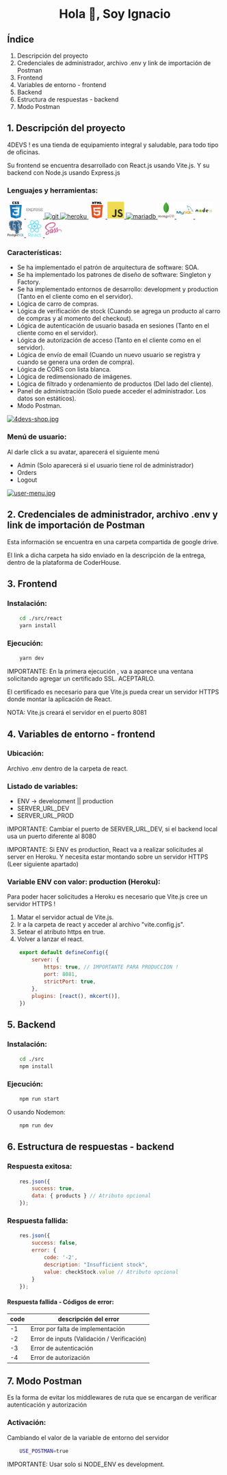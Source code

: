<h1 align="center">Hola 👋, Soy Ignacio</h1>

<h2 align="left">Índice</h2>

1. Descripción del proyecto
2. Credenciales de administrador, archivo .env y link de importación de Postman
3. Frontend
4. Variables de entorno - frontend
5. Backend
6. Estructura de respuestas - backend
7. Modo Postman


<h2 align="left">1. Descripción del proyecto</h2>
<p align="left">4DEVS ! es una tienda de equipamiento integral y saludable, para todo tipo de oficinas.</p>
<p align="left">Su frontend se encuentra desarrollado con React.js usando Vite.js. Y su backend con Node.js usando Express.js</p>

<h3 align="left">Lenguajes y herramientas:</h3>
<p align="left"> </a> <a href="https://www.w3schools.com/css/" target="_blank" rel="noreferrer"> <img src="https://raw.githubusercontent.com/devicons/devicon/master/icons/css3/css3-original-wordmark.svg" alt="css3" width="40" height="40"/> </a> <a href="https://expressjs.com" target="_blank" rel="noreferrer"> <img src="https://raw.githubusercontent.com/devicons/devicon/master/icons/express/express-original-wordmark.svg" alt="express" width="40" height="40"/> </a> <a href="https://git-scm.com/" target="_blank" rel="noreferrer"> <img src="https://www.vectorlogo.zone/logos/git-scm/git-scm-icon.svg" alt="git" width="40" height="40"/> </a> <a href="https://heroku.com" target="_blank" rel="noreferrer"> <img src="https://www.vectorlogo.zone/logos/heroku/heroku-icon.svg" alt="heroku" width="40" height="40"/> </a> <a href="https://www.w3.org/html/" target="_blank" rel="noreferrer"> <img src="https://raw.githubusercontent.com/devicons/devicon/master/icons/html5/html5-original-wordmark.svg" alt="html5" width="40" height="40"/> </a> <a href="https://developer.mozilla.org/en-US/docs/Web/JavaScript" target="_blank" rel="noreferrer"> <img src="https://raw.githubusercontent.com/devicons/devicon/master/icons/javascript/javascript-original.svg" alt="javascript" width="40" height="40"/> </a> <a href="https://mariadb.org/" target="_blank" rel="noreferrer"> <img src="https://www.vectorlogo.zone/logos/mariadb/mariadb-icon.svg" alt="mariadb" width="40" height="40"/> </a> <a href="https://www.mongodb.com/" target="_blank" rel="noreferrer"> <img src="https://raw.githubusercontent.com/devicons/devicon/master/icons/mongodb/mongodb-original-wordmark.svg" alt="mongodb" width="40" height="40"/> </a> <a href="https://www.mysql.com/" target="_blank" rel="noreferrer"> <img src="https://raw.githubusercontent.com/devicons/devicon/master/icons/mysql/mysql-original-wordmark.svg" alt="mysql" width="40" height="40"/> </a> <a href="https://nodejs.org" target="_blank" rel="noreferrer"> <img src="https://raw.githubusercontent.com/devicons/devicon/master/icons/nodejs/nodejs-original-wordmark.svg" alt="nodejs" width="40" height="40"/> </a> <a href="https://www.postgresql.org" target="_blank" rel="noreferrer"> <img src="https://raw.githubusercontent.com/devicons/devicon/master/icons/postgresql/postgresql-original-wordmark.svg" alt="postgresql" width="40" height="40"/> </a> <a href="https://reactjs.org/" target="_blank" rel="noreferrer"> <img src="https://raw.githubusercontent.com/devicons/devicon/master/icons/react/react-original-wordmark.svg" alt="react" width="40" height="40"/> </a> <a href="https://sass-lang.com" target="_blank" rel="noreferrer"> <img src="https://raw.githubusercontent.com/devicons/devicon/master/icons/sass/sass-original.svg" alt="sass" width="40" height="40"/> </a>  </p>

<h3 align="left">Características:</h3>

- Se ha implementado el patrón de arquitectura de software: SOA.
- Se ha implementado los patrones de diseño de software: Singleton y Factory.
- Se ha implementado entornos de desarrollo: development y production (Tanto en el cliente como en el servidor).
- Lógica de carro de compras.
- Lógica de verificación de stock (Cuando se agrega un producto al carro de compras y al momento del checkout).
- Lógica de autenticación de usuario basada en sesiones (Tanto en el cliente como en el servidor).
- Lógica de autorización de acceso (Tanto en el cliente como en el servidor).
- Lógica de envío de email (Cuando un nuevo usuario se registra y cuando se genera una orden de compra).
- Lógica de CORS con lista blanca.
- Lógica de redimensionado de imágenes.
- Lógica de filtrado y ordenamiento de productos (Del lado del cliente).
- Panel de administración (Solo puede acceder el administrador. Los datos son estáticos).
- Modo Postman.

[![4devs-shop.jpg](https://i.postimg.cc/qqqxYy46/4devs-shop.jpg)](https://postimg.cc/hQFmQJJK)

<h3 align="left">Menú de usuario:</h3>

<p align="left">Al darle click a su avatar, aparecerá el siguiente menú</p>

- Admin (Solo aparecerá si el usuario tiene rol de administrador)
- Orders
- Logout

[![user-menu.jpg](https://i.postimg.cc/xdxvY4Nr/user-menu.jpg)](https://postimg.cc/B8FLBNCN)

<h2 align="left">2. Credenciales de administrador, archivo .env y link de importación de Postman</h2>

<p align="left">Esta información se encuentra en una carpeta compartida de google drive.</p>
<p align="left">El link a dicha carpeta ha sido enviado en la descripción de la entrega, dentro de la plataforma de CoderHouse.</p>


<h2 align="left">3. Frontend</h2>

<h3 align="left">Instalación:</h3>

```bash
    cd ./src/react
    yarn install
```

<h3 align="left">Ejecución:</h3>

```bash
    yarn dev
```

<p align="left">IMPORTANTE: En la primera ejecución , va a aparece una ventana solicitando agregar un certificado SSL. ACEPTARLO.</p>
<p align="left">El certificado es necesario para que Vite.js pueda crear un servidor HTTPS donde montar la aplicación de React.</p>

<p align="left">NOTA: Vite.js creará el servidor en el puerto 8081</p>


<h2 align="left">4. Variables de entorno - frontend</h2>

<h3 align="left">Ubicación:</h3>

<p align="left">Archivo .env dentro de la carpeta de react.</p>

<h3 align="left">Listado de variables:</h3>

- ENV -> development || production
- SERVER_URL_DEV
- SERVER_URL_PROD

<p align="left">IMPORTANTE: Cambiar el puerto de SERVER_URL_DEV, si el backend local usa un puerto diferente al 8080</p>
<p align="left">IMPORTANTE: Si ENV es production, React va a realizar solicitudes al server en Heroku. Y necesita estar montando sobre un servidor HTTPS (Leer siguiente apartado)</p>

<h3 align="left">Variable ENV con valor: production (Heroku):</h3>

<p align="left">Para poder hacer solicitudes a Heroku es necesario que Vite.js cree un servidor HTTPS !</p>

1. Matar el servidor actual de Vite.js.
2. Ir a la carpeta de react y acceder al archivo "vite.config.js".
3. Setear el atributo https en true.
4. Volver a lanzar el react.

```JavaScript
    export default defineConfig({
        server: {
            https: true, // IMPORTANTE PARA PRODUCCION !
            port: 8081,
            strictPort: true,
        },
        plugins: [react(), mkcert()],
    })
```

<h2 align="left">5. Backend</h2>

<h3 align="left">Instalación:</h3>

```bash
    cd ./src
    npm install
```

<h3 align="left">Ejecución:</h3>

```bash
    npm run start
```

<p align="left">O usando Nodemon:</p>

```bash
    npm run dev
```

<h2 align="left">6. Estructura de respuestas - backend</h2>

<h3 align="left">Respuesta exitosa:</h3>

```JavaScript
    res.json({ 
        success: true,
        data: { products } // Atributo opcional
    });
```

<h3 align="left">Respuesta fallida:</h3>

```JavaScript
    res.json({
        success: false,
        error: {
            code: '-2',
            description: "Insufficient stock",
            value: checkStock.value // Atributo opcional
        }
    });
```

<h4 align="left">Respuesta fallida - Códigos de error:</h4>

| code | descripción del error |
| ------------- | ------------- |
| -1  | Error por falta de implementación |
| -2  | Error de inputs (Validación / Verificación) |
| -3  | Error de autenticación |
| -4  | Error de autorización |


<h2 align="left">7. Modo Postman</h2>

<p align="left">Es la forma de evitar los middlewares de ruta que se encargan de verificar autenticación y autorización</p>

<h3 align="left">Activación:</h3>

<p align="left">Cambiando el valor de la variable de entorno del servidor</p>

```bash
    USE_POSTMAN=true
```
<p align="left">IMPORTANTE: Usar solo si NODE_ENV es development.</p>